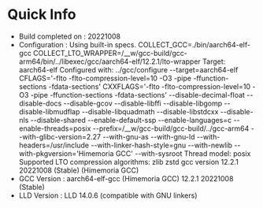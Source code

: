 # Quick Info
* Build completed on : 20221008
* Configuration : Using built-in specs.
COLLECT_GCC=./bin/aarch64-elf-gcc
COLLECT_LTO_WRAPPER=/__w/gcc-build/gcc-arm64/bin/../libexec/gcc/aarch64-elf/12.2.1/lto-wrapper
Target: aarch64-elf
Configured with: ../gcc/configure --target=aarch64-elf CFLAGS='-flto -flto-compression-level=10 -O3 -pipe -ffunction-sections -fdata-sections' CXXFLAGS='-flto -flto-compression-level=10 -O3 -pipe -ffunction-sections -fdata-sections' --disable-decimal-float --disable-docs --disable-gcov --disable-libffi --disable-libgomp --disable-libmudflap --disable-libquadmath --disable-libstdcxx --disable-nls --disable-shared --enable-default-ssp --enable-languages=c --enable-threads=posix --prefix=/__w/gcc-build/gcc-build/../gcc-arm64 --with-glibc-version=2.27 --with-gnu-as --with-gnu-ld --with-headers=/usr/include --with-linker-hash-style=gnu --with-newlib --with-pkgversion='Himemoria GCC' --with-sysroot
Thread model: posix
Supported LTO compression algorithms: zlib zstd
gcc version 12.2.1 20221008 (Stable) (Himemoria GCC) 
* GCC Version : aarch64-elf-gcc (Himemoria GCC) 12.2.1 20221008 (Stable)
* LLD Version : LLD 14.0.6 (compatible with GNU linkers)

